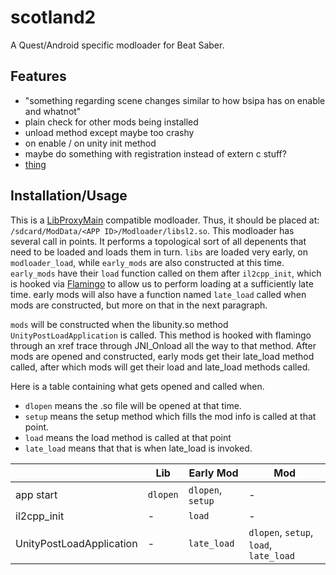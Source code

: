 # scotland2

A Quest/Android specific modloader for Beat Saber.

## Features

- "something regarding scene changes similar to how bsipa has on enable and whatnot"
- plain check for other mods being installed
- unload method except maybe too crashy
- on enable / on unity init method
- maybe do something with registration instead of extern c stuff?
- [thing](https://discord.com/channels/629851957439365131/629851957439365135/975450045585440788)

## Installation/Usage

This is a [LibProxyMain](https://github.com/sc2ad/LibMainLoader) compatible modloader. Thus, it should be placed at: `/sdcard/ModData/<APP ID>/Modloader/libsl2.so`.
This modloader has several call in points. It performs a topological sort of all depenents that need to be loaded and loads them in turn. `libs` are loaded very early, on `modloader_load`, while `early_mods` are also constructed at this time. `early_mods` have their `load` function called on them after `il2cpp_init`, which is hooked via [Flamingo](https://github.com/sc2ad/Flamingo) to allow us to perform loading at a sufficiently late time. early mods will also have a function named `late_load` called when mods are constructed, but more on that in the next paragraph.

`mods` will be constructed when the libunity.so method `UnityPostLoadApplication` is called. This method is hooked with flamingo through an xref trace through JNI_Onload all the way to that method. After mods are opened and constructed, early mods get their late_load method called, after which mods will get their load and late_load methods called.

Here is a table containing what gets opened and called when.
 - `dlopen` means the .so file will be opened at that time.
 - `setup` means the setup method which fills the mod info is called at that point.
 - `load` means the load method is called at that point
 - `late_load` means that that is when late_load is invoked.

|                          | Lib      | Early Mod        | Mod                                    |
|--------------------------|----------|------------------|----------------------------------------|
| app start                | `dlopen` | `dlopen`, `setup`| -                                      |
| il2cpp_init              | -        | `load`           | -                                      |
| UnityPostLoadApplication | -        | `late_load`      | `dlopen`, `setup`, `load`, `late_load` |
